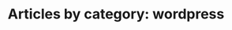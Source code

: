 ---
layout: blog_by_category
title: 'Articles by category: wordpress'
category: wordpress
permalink: wordpress/
---